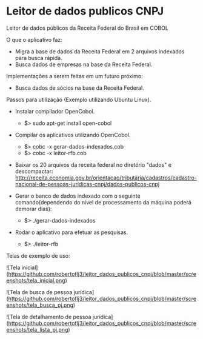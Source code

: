# Leitor de dados publicos CNPJ
Leitor de dados públicos da Receita Federal do Brasil em COBOL

O que o aplicativo faz:
* Migra a base de dados da Receita Federal em 2 arquivos indexados para busca rápida.
* Busca dados de empresas na base da Receita Federal.

Implementações a serem feitas em um futuro próximo:
* Busca dados de sócios na base da Receita Federal.

Passos para utilização (Exemplo utilizando Ubuntu Linux).
- Instalar compilador OpenCobol.
  - $> sudo apt-get install open-cobol
  
- Compilar os aplicativos utilizando OpenCobol.
  - $> cobc -x gerar-dados-indexados.cob
  - $> cobc -x leitor-rfb.cob

- Baixar os 20 arquivos da receita federal no diretório "dados" e descompactar: http://receita.economia.gov.br/orientacao/tributaria/cadastros/cadastro-nacional-de-pessoas-juridicas-cnpj/dados-publicos-cnpj

- Gerar o banco de dados indexado com o seguinte comando(dependendo do nível de processamento da máquina poderá demorar dias):
  - $> ./gerar-dados-indexados

- Rodar o aplicativo para efetuar as pesquisas.
  - $> ./leitor-rfb

Telas de exemplo de uso:

![Tela inicial]
(https://github.com/robertoflj3/leitor_dados_publicos_cnpj/blob/master/screenshots/tela_inicial.png)

![Tela de busca de pessoa jurídica]
(https://github.com/robertoflj3/leitor_dados_publicos_cnpj/blob/master/screenshots/tela_busca_pj.png)

![Tela de detalhamento de pessoa jurídica]
(https://github.com/robertoflj3/leitor_dados_publicos_cnpj/blob/master/screenshots/tela_lista_pj.png)

